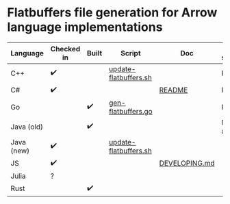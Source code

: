 # Flatbuffers file generation for Arrow language implementations

| Language | Checked in | Built | Script | Doc | flatc source |
| --- | --- | --- | --- | --- | --- |
| C++ |:heavy_check_mark: | | [update-flatbuffers.sh](../../cpp/build-support/update-flatbuffers.sh)| | Path | 
| C# | :heavy_check_mark:| | | [README](../../csharp/README.md) | Path | 
| Go | | :heavy_check_mark:| [gen-flatbuffers.go](../../go/arrow/gen-flatbuffers.go)| | Path | 
| Java (old) | | :heavy_check_mark:| | | Maven artifact | 
| Java (new) |:heavy_check_mark: | |[update-flatbuffers.sh](update-flatbuffers.sh) | | | 
| JS | :heavy_check_mark:| | | [DEVELOPING.md](../../js/DEVELOPING.md)| | 
| Julia | ? | | | | | 
| Rust | |:heavy_check_mark: | | | | 
```
